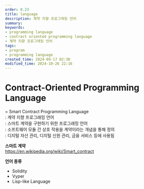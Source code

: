 ```yaml
---
order: 0.23
title: language
description: 계약 지향 프로그래밍 언어  
summary:
keywords:
- programming language
- contract oriented programming language
- 계약 지향 프로그래밍 언어  
tags:
- program
- programming language
created_time: 2024-09-17 02:30
modified_time: 2024-10-26 22:16
---
```


# Contract-Oriented Programming Language
= Smart Contract Programming Language   
: 계약 지향 프로그래밍 언어  
: 스마트 계약을 구현하기 위한 프로그래밍 언어  
: 소프트웨어 모듈 간 상호 작용을 계약이라는 개념을 통해 정의  
: 디지털 자산 관리, 디지털 신원 관리, 금융 서비스 등에 사용됨  

**스마트 계약**  
https://en.wikipedia.org/wiki/Smart_contract  


**언어 종류**
- Solidity 
- Vyper
- Lisp-like Language